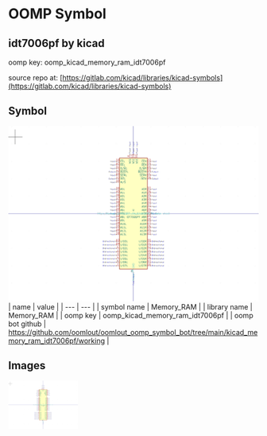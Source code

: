 # OOMP Symbol  
## idt7006pf  by kicad  
  
oomp key: oomp_kicad_memory_ram_idt7006pf  
  
source repo at: [https://gitlab.com/kicad/libraries/kicad-symbols](https://gitlab.com/kicad/libraries/kicad-symbols)  
## Symbol  
  
[![working.png](working_600.png)](working.png)  
| name | value | 
| --- | --- | 
| symbol name | Memory_RAM | 
| library name | Memory_RAM | 
| oomp key | oomp_kicad_memory_ram_idt7006pf | 
| oomp bot github | https://github.com/oomlout/oomlout_oomp_symbol_bot/tree/main/kicad_memory_ram_idt7006pf/working | 
## Images  
  
[![working.png](working_140.png)](working.png)  
